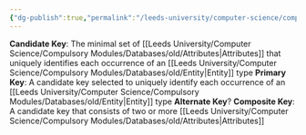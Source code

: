 ```yaml
---
{"dg-publish":true,"permalink":"/leeds-university/computer-science/compulsory-modules/databases/old/keys/"}
---
```


**Candidate Key**: The minimal set of [[Leeds University/Computer Science/Compulsory Modules/Databases/old/Attributes\|Attributes]] that uniquely identifies each occurrence of an [[Leeds University/Computer Science/Compulsory Modules/Databases/old/Entity\|Entity]] type
**Primary Key**: A candidate key selected to uniquely identify each occurrence of an [[Leeds University/Computer Science/Compulsory Modules/Databases/old/Entity\|Entity]] type
**Alternate Key**?
**Composite Key**: A candidate key that consists of two or more [[Leeds University/Computer Science/Compulsory Modules/Databases/old/Attributes\|Attributes]]
